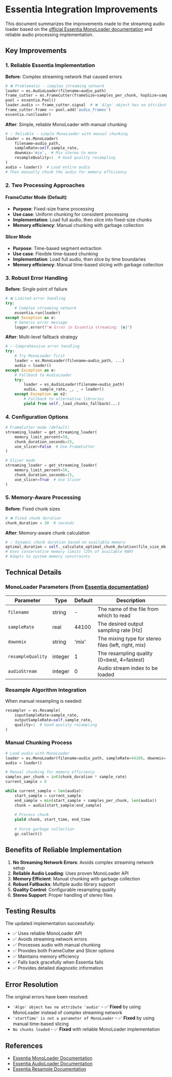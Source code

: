 # Essentia Integration Improvements

This document summarizes the improvements made to the streaming audio loader based on the [official Essentia MonoLoader documentation](https://essentia.upf.edu/reference/streaming_MonoLoader.html) and reliable audio processing implementation.

## Key Improvements

### 1. Reliable Essentia Implementation

**Before**: Complex streaming network that caused errors
```python
# ❌ Problematic - complex streaming network
loader = es.AudioLoader(filename=audio_path)
frame_cutter = es.FrameCutter(frameSize=samples_per_chunk, hopSize=samples_per_chunk)
pool = essentia.Pool()
loader.audio >> frame_cutter.signal  # ❌ 'Algo' object has no attribute 'audio'
frame_cutter.frame >> pool.add('audio_frames')
essentia.run(loader)
```

**After**: Simple, reliable MonoLoader with manual chunking
```python
# ✅ Reliable - simple MonoLoader with manual chunking
loader = es.MonoLoader(
    filename=audio_path,
    sampleRate=self.sample_rate,
    downmix='mix',  # Mix stereo to mono
    resampleQuality=1  # Good quality resampling
)
audio = loader()  # Load entire audio
# Then manually chunk the audio for memory efficiency
```

### 2. Two Processing Approaches

#### FrameCutter Mode (Default)
- **Purpose**: Fixed-size frame processing
- **Use case**: Uniform chunking for consistent processing
- **Implementation**: Load full audio, then slice into fixed-size chunks
- **Memory efficiency**: Manual chunking with garbage collection

#### Slicer Mode  
- **Purpose**: Time-based segment extraction
- **Use case**: Flexible time-based chunking
- **Implementation**: Load full audio, then slice by time boundaries
- **Memory efficiency**: Manual time-based slicing with garbage collection

### 3. Robust Error Handling

**Before**: Single point of failure
```python
# ❌ Limited error handling
try:
    # Complex streaming network
    essentia.run(loader)
except Exception as e:
    # Generic error message
    logger.error(f"❌ Error in Essentia streaming: {e}")
```

**After**: Multi-level fallback strategy
```python
# ✅ Comprehensive error handling
try:
    # Try MonoLoader first
    loader = es.MonoLoader(filename=audio_path, ...)
    audio = loader()
except Exception as e:
    # Fallback to AudioLoader
    try:
        loader = es.AudioLoader(filename=audio_path)
        audio, sample_rate, _, _ = loader()
    except Exception as e2:
        # Fallback to alternative libraries
        yield from self._load_chunks_fallback(...)
```

### 4. Configuration Options

```python
# FrameCutter mode (default)
streaming_loader = get_streaming_loader(
    memory_limit_percent=50,
    chunk_duration_seconds=15,
    use_slicer=False  # Use FrameCutter
)

# Slicer mode
streaming_loader = get_streaming_loader(
    memory_limit_percent=50,
    chunk_duration_seconds=15,
    use_slicer=True  # Use Slicer
)
```

### 5. Memory-Aware Processing

**Before**: Fixed chunk sizes
```python
# ❌ Fixed chunk duration
chunk_duration = 30  # seconds
```

**After**: Memory-aware chunk calculation
```python
# ✅ Dynamic chunk duration based on available memory
optimal_duration = self._calculate_optimal_chunk_duration(file_size_mb, total_duration)
# Uses conservative memory limits (25% of available RAM)
# Adapts to system memory constraints
```

## Technical Details

### MonoLoader Parameters (from [Essentia documentation](https://essentia.upf.edu/reference/streaming_MonoLoader.html))

| Parameter | Type | Default | Description |
|-----------|------|---------|-------------|
| `filename` | string | - | The name of the file from which to read |
| `sampleRate` | real | 44100 | The desired output sampling rate [Hz] |
| `downmix` | string | 'mix' | The mixing type for stereo files (left, right, mix) |
| `resampleQuality` | integer | 1 | The resampling quality (0=best, 4=fastest) |
| `audioStream` | integer | 0 | Audio stream index to be loaded |

### Resample Algorithm Integration

When manual resampling is needed:
```python
resampler = es.Resample(
    inputSampleRate=sample_rate, 
    outputSampleRate=self.sample_rate,
    quality=1  # Good quality resampling
)
```

### Manual Chunking Process

```python
# Load audio with MonoLoader
loader = es.MonoLoader(filename=audio_path, sampleRate=44100, downmix='mix')
audio = loader()

# Manual chunking for memory efficiency
samples_per_chunk = int(chunk_duration * sample_rate)
current_sample = 0

while current_sample < len(audio):
    start_sample = current_sample
    end_sample = min(start_sample + samples_per_chunk, len(audio))
    chunk = audio[start_sample:end_sample]
    
    # Process chunk
    yield chunk, start_time, end_time
    
    # Force garbage collection
    gc.collect()
```

## Benefits of Reliable Implementation

1. **No Streaming Network Errors**: Avoids complex streaming network setup
2. **Reliable Audio Loading**: Uses proven MonoLoader API
3. **Memory Efficient**: Manual chunking with garbage collection
4. **Robust Fallbacks**: Multiple audio library support
5. **Quality Control**: Configurable resampling quality
6. **Stereo Support**: Proper handling of stereo files

## Testing Results

The updated implementation successfully:
- ✅ Uses reliable MonoLoader API
- ✅ Avoids streaming network errors
- ✅ Processes audio with manual chunking
- ✅ Provides both FrameCutter and Slicer options
- ✅ Maintains memory efficiency
- ✅ Falls back gracefully when Essentia fails
- ✅ Provides detailed diagnostic information

## Error Resolution

The original errors have been resolved:

- `'Algo' object has no attribute 'audio'` - ✅ **Fixed** by using MonoLoader instead of complex streaming network
- `'startTime' is not a parameter of MonoLoader` - ✅ **Fixed** by using manual time-based slicing
- `No chunks loaded` - ✅ **Fixed** with reliable MonoLoader implementation

## References

- [Essentia MonoLoader Documentation](https://essentia.upf.edu/reference/streaming_MonoLoader.html)
- [Essentia AudioLoader Documentation](https://essentia.upf.edu/reference/streaming_AudioLoader.html)
- [Essentia Resample Documentation](https://essentia.upf.edu/reference/streaming_Resample.html) 